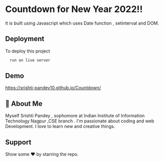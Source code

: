 
# Countdown for New Year 2022!!

It is built using Javascript which uses Date function , setinterval and DOM.


## Deployment

To deploy this project 

```bash
  run on live server
```


## Demo



https://srishti-pandey10.github.io/Countdown/
## 🚀 About Me

Myself Srishti Pandey , sophomore at Indian Institute of Information Technology Nagpur ,CSE branch . I'm passionate about coding and web Development. I love to learn new and creative things. 


## Support

Show some ❤ by starring the repo.

